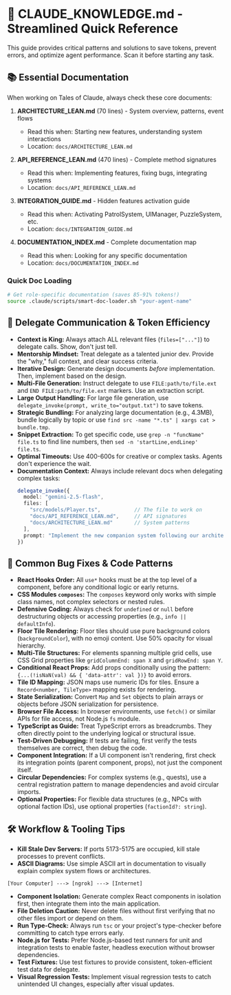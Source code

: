 # 🧠 CLAUDE_KNOWLEDGE.md - Streamlined Quick Reference

This guide provides critical patterns and solutions to save tokens, prevent errors, and optimize agent performance. Scan it before starting any task.

## 📚 Essential Documentation

When working on Tales of Claude, always check these core documents:

1. **ARCHITECTURE_LEAN.md** (70 lines) - System overview, patterns, event flows
   - Read this when: Starting new features, understanding system interactions
   - Location: `docs/ARCHITECTURE_LEAN.md`

2. **API_REFERENCE_LEAN.md** (470 lines) - Complete method signatures
   - Read this when: Implementing features, fixing bugs, integrating systems
   - Location: `docs/API_REFERENCE_LEAN.md`

3. **INTEGRATION_GUIDE.md** - Hidden features activation guide
   - Read this when: Activating PatrolSystem, UIManager, PuzzleSystem, etc.
   - Location: `docs/INTEGRATION_GUIDE.md`

4. **DOCUMENTATION_INDEX.md** - Complete documentation map
   - Read this when: Looking for any specific documentation
   - Location: `docs/DOCUMENTATION_INDEX.md`

### Quick Doc Loading
```bash
# Get role-specific documentation (saves 85-91% tokens!)
source .claude/scripts/smart-doc-loader.sh "your-agent-name"
```

## 🚀 Delegate Communication & Token Efficiency

*   **Context is King:** Always attach ALL relevant files (`files=["..."]`) to delegate calls. Show, don't just tell.
*   **Mentorship Mindset:** Treat delegate as a talented junior dev. Provide the "why," full context, and clear success criteria.
*   **Iterative Design:** Generate design documents *before* implementation. Then, implement based on the design.
*   **Multi-File Generation:** Instruct delegate to use `FILE:path/to/file.ext` and `END FILE:path/to/file.ext` markers. Use an extraction script.
*   **Large Output Handling:** For large file generation, use `delegate_invoke(prompt, write_to="output.txt")` to save tokens.
*   **Strategic Bundling:** For analyzing large documentation (e.g., 4.3MB), bundle logically by topic or use `find src -name "*.ts" | xargs cat > bundle.tmp`.
*   **Snippet Extraction:** To get specific code, use `grep -n "funcName" file.ts` to find line numbers, then `sed -n 'startLine,endLinep' file.ts`.
*   **Optimal Timeouts:** Use 400-600s for creative or complex tasks. Agents don't experience the wait.
*   **Documentation Context:** Always include relevant docs when delegating complex tasks:
    ```typescript
    delegate_invoke({
      model: "gemini-2.5-flash",
      files: [
        "src/models/Player.ts",           // The file to work on
        "docs/API_REFERENCE_LEAN.md",     // API signatures
        "docs/ARCHITECTURE_LEAN.md"       // System patterns
      ],
      prompt: "Implement the new companion system following our architecture patterns..."
    })
    ```

## 🐛 Common Bug Fixes & Code Patterns

*   **React Hooks Order:** All `use*` hooks must be at the top level of a component, before any conditional logic or early returns.
*   **CSS Modules `composes`:** The `composes` keyword only works with simple class names, not complex selectors or nested rules.
*   **Defensive Coding:** Always check for `undefined` or `null` before destructuring objects or accessing properties (e.g., `info || defaultInfo`).
*   **Floor Tile Rendering:** Floor tiles should use pure background colors (`backgroundColor`), with no emoji content. Use 50% opacity for visual hierarchy.
*   **Multi-Tile Structures:** For elements spanning multiple grid cells, use CSS Grid properties like `gridColumnEnd: span X` and `gridRowEnd: span Y`.
*   **Conditional React Props:** Add props conditionally using the pattern: `{...(!isNaN(val) && { 'data-attr': val })}` to avoid errors.
*   **Tile ID Mapping:** JSON maps use numeric IDs for tiles. Ensure a `Record<number, TileType>` mapping exists for rendering.
*   **State Serialization:** Convert `Map` and `Set` objects to plain arrays or objects before JSON serialization for persistence.
*   **Browser File Access:** In browser environments, use `fetch()` or similar APIs for file access, not Node.js `fs` module.
*   **TypeScript as Guide:** Treat TypeScript errors as breadcrumbs. They often directly point to the underlying logical or structural issue.
*   **Test-Driven Debugging:** If tests are failing, first verify the tests themselves are correct, then debug the code.
*   **Component Integration:** If a UI component isn't rendering, first check its integration points (parent component, props), not just the component itself.
*   **Circular Dependencies:** For complex systems (e.g., quests), use a central registration pattern to manage dependencies and avoid circular imports.
*   **Optional Properties:** For flexible data structures (e.g., NPCs with optional faction IDs), use optional properties (`factionId?: string`).

## 🛠️ Workflow & Tooling Tips

*   **Kill Stale Dev Servers:** If ports 5173-5175 are occupied, kill stale processes to prevent conflicts.
*   **ASCII Diagrams:** Use simple ASCII art in documentation to visually explain complex system flows or architectures.
```
[Your Computer] ---> [ngrok] ---> [Internet]
```
*   **Component Isolation:** Generate complex React components in isolation first, then integrate them into the main application.
*   **File Deletion Caution:** Never delete files without first verifying that no other files import or depend on them.
*   **Run Type-Check:** Always run `tsc` or your project's type-checker before committing to catch type errors early.
*   **Node.js for Tests:** Prefer Node.js-based test runners for unit and integration tests to enable faster, headless execution without browser dependencies.
*   **Test Fixtures:** Use test fixtures to provide consistent, token-efficient test data for delegate.
*   **Visual Regression Tests:** Implement visual regression tests to catch unintended UI changes, especially after visual updates.